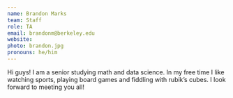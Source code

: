 ```yaml
---
name: Brandon Marks
team: Staff
role: TA
email: brandonm@berkeley.edu
website:
photo: brandon.jpg
pronouns: he/him
---
```


Hi guys! I am a senior studying math and data science. In my free time I like watching sports, playing board games and fiddling with rubik’s cubes. I look forward to meeting you all!